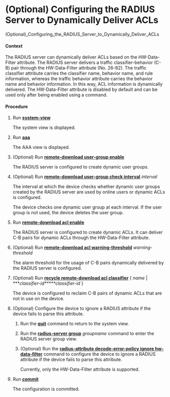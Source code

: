 (Optional) Configuring the RADIUS Server to Dynamically Deliver ACLs
====================================================================

(Optional)_Configuring_the_RADIUS_Server_to_Dynamically_Deliver_ACLs

#### Context

The RADIUS server can dynamically deliver ACLs based on the HW-Data-Filter attribute. The RADIUS server delivers a traffic classifier-behavior (C-B) pair through the HW-Data-Filter attribute (No. 26-82). The traffic classifier attribute carries the classifier name, behavior name, and rule information, whereas the traffic behavior attribute carries the behavior name and behavior information. In this way, ACL information is dynamically delivered. The HW-Data-Filter attribute is disabled by default and can be used only after being enabled using a command.


#### Procedure

1. Run [**system-view**](cmdqueryname=system-view)
   
   
   
   The system view is displayed.
2. Run [**aaa**](cmdqueryname=aaa)
   
   
   
   The AAA view is displayed.
3. (Optional) Run [**remote-download user-group enable**](cmdqueryname=remote-download+user-group+enable)
   
   
   
   The RADIUS server is configured to create dynamic user groups.
4. (Optional) Run [**remote-download user-group check interval**](cmdqueryname=remote-download+user-group+check+interval) *interval*
   
   
   
   The interval at which the device checks whether dynamic user groups created by the RADIUS server are used by online users or dynamic ACLs is configured.
   
   
   
   The device checks one dynamic user group at each interval. If the user group is not used, the device deletes the user group.
5. Run [**remote-download acl enable**](cmdqueryname=remote-download+acl+enable)
   
   
   
   The RADIUS server is configured to create dynamic ACLs. It can deliver C-B pairs for dynamic ACLs through the HW-Data-Filter attribute.
6. (Optional) Run [**remote-download acl warning-threshold**](cmdqueryname=remote-download+acl+warning-threshold) *warning-threshold*
   
   
   
   The alarm threshold for the usage of C-B pairs dynamically delivered by the RADIUS server is configured.
7. (Optional) Run [**recycle remote-download acl classifier**](cmdqueryname=recycle+remote-download+acl+classifier) { *name* | ****classifier-id*****classifier-id* }
   
   
   
   The device is configured to reclaim C-B pairs of dynamic ACLs that are not in use on the device.
8. (Optional) Configure the device to ignore a RADIUS attribute if the device fails to parse this attribute.
   
   
   1. Run the [**quit**](cmdqueryname=quit) command to return to the system view.
   2. Run the [**radius-server group**](cmdqueryname=radius-server+group) *groupname* command to enter the RADIUS server group view.
   3. (Optional) Run the [**radius-attribute decode-error-policy ignore hw-data-filter**](cmdqueryname=radius-attribute+decode-error-policy+ignore+hw-data-filter) command to configure the device to ignore a RADIUS attribute if the device fails to parse this attribute.
      
      Currently, only the HW-Data-Filter attribute is supported.
9. Run [**commit**](cmdqueryname=commit)
   
   
   
   The configuration is committed.